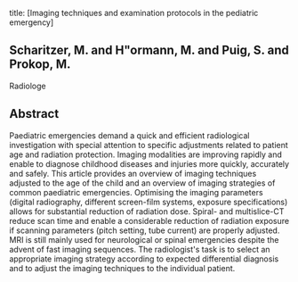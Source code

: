title: [Imaging techniques and examination protocols in the pediatric emergency]

## Scharitzer, M. and H"ormann, M. and Puig, S. and Prokop, M.
Radiologe


## Abstract
Paediatric emergencies demand a quick and efficient radiological investigation with special attention to specific adjustments related to patient age and radiation protection. Imaging modalities are improving rapidly and enable to diagnose childhood diseases and injuries more quickly, accurately and safely. This article provides an overview of imaging techniques adjusted to the age of the child and an overview of imaging strategies of common paediatric emergencies. Optimising the imaging parameters (digital radiography, different screen-film systems, exposure specifications) allows for substantial reduction of radiation dose. Spiral- and multislice-CT reduce scan time and enable a considerable reduction of radiation exposure if scanning parameters (pitch setting, tube current) are properly adjusted. MRI is still mainly used for neurological or spinal emergencies despite the advent of fast imaging sequences. The radiologist's task is to select an appropriate imaging strategy according to expected differential diagnosis and to adjust the imaging techniques to the individual patient.

